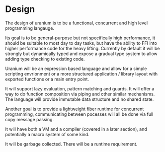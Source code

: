 # Design

The design of uranium is to be a functional, concurrent and high level programming langauge.

Its goal is to be general-purpose but not specifically high performance, it should be suitable to most day to day tasks, but have the ability to FFI into higher performance code for the heavy lifting.
Currently by default it will be strongly but dynamically typed and expose a gradual type system to allow adding type checking to existing code.

Uranium will be an expression based language and allow for a simple scripting envrionment or a more structured application / library layout with exported functions or a main entry point.

It will support lazy evaluation, pattern matching and guards. It will offer a way to do function composition via piping and other similar mechanisms.
The language will provide immutable data structure and no shared state.

Another goal is to provide a lightweight fiber runtime for concurrent programming, communicating between pocesses will all be done via full copy message passing.

It will have both a VM and a compiler (covered in a later section), and potentially a macro system of some kind.

It will be garbage collected. There will be a runtime requirement.

